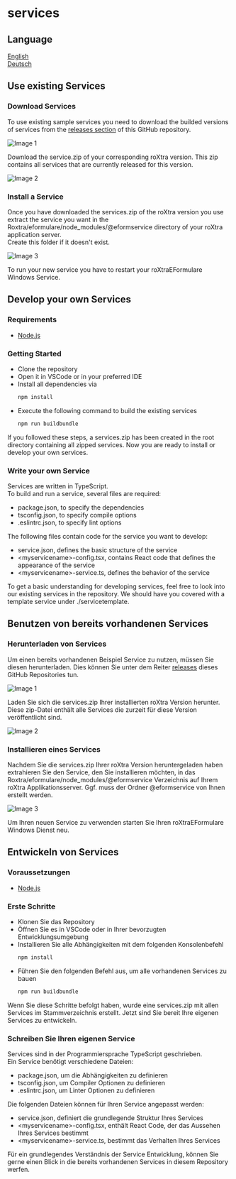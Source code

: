 # services

## Language
[English](#use-existing-services)  
[Deutsch](#benutzen-von-bereits-vorhandenen-services)  

## Use existing Services

### Download Services
To use existing sample services you need to download the builded versions of services from the [releases section](https://github.com/roXtra/services/releases) of this GitHub repository. 

![Image 1](resources/images/services_releases.PNG "Image 1")

Download the service.zip of your corresponding roXtra version. This zip contains all services that are currently released for this version.

![Image 2](resources/images/services_zip.PNG "Image 2")

### Install a Service
Once you have downloaded the services.zip of the roXtra version you use extract the service you want in the Roxtra/eformulare/node_modules/@eformservice directory of your roXtra application server.  
Create this folder if it doesn't exist.

![Image 3](resources/images/service_folder.PNG "Image 3")

To run your new service you have to restart your roXtraEFormulare Windows Service.

## Develop your own Services

### Requirements 
- [Node.js](https://nodejs.org/en/download/)  

### Getting Started
- Clone the repository
- Open it in VSCode or in your preferred IDE
- Install all dependencies via 
  ```javascript
  npm install
  ````
- Execute the following command to build the existing services
  ```javascript
  npm run buildbundle
  ````

If you followed these steps, a services.zip has been created in the root directory containing all zipped services. Now you are ready to install or develop your own services.

### Write your own Service
Services are written in TypeScript.  
To build and run a service, several files are required:  
- package.json, to specify the dependencies
- tsconfig.json, to specify compile options
- .eslintrc.json, to specify lint options

The following files contain code for the service you want to develop:
- service.json, defines the basic structure of the service
- \<myservicename\>-config.tsx, contains React code that defines the appearance of the service
- \<myservicename\>-service.ts, defines the behavior of the service

To get a basic understanding for developing services, feel free to look into our existing services in the repository.
We should have you covered with a template service under ./servicetemplate. 

## Benutzen von bereits vorhandenen Services

### Herunterladen von Services
Um einen bereits vorhandenen Beispiel Service zu nutzen, müssen Sie diesen herunterladen. Dies können Sie unter dem Reiter [releases](https://github.com/roXtra/services/releases) dieses GitHub Repositories tun.  

![Image 1](resources/images/services_releases.PNG "Image 1")

Laden Sie sich die services.zip Ihrer installierten roXtra Version herunter. Diese zip-Datei enthält alle Services die zurzeit für diese Version veröffentlicht sind. 

![Image 2](resources/images/services_zip.PNG "Image 2")

### Installieren eines Services
Nachdem Sie die services.zip Ihrer roXtra Version heruntergeladen haben extrahieren Sie den Service, den Sie installieren möchten, in das Roxtra/eformulare/node_modules/@eformservice Verzeichnis auf Ihrem roXtra Applikationsserver.
Ggf. muss der Ordner @eformservice von Ihnen erstellt werden.  

![Image 3](resources/images/service_folder.PNG "Image 3")

Um Ihren neuen Service zu verwenden starten Sie Ihren roXtraEFormulare Windows Dienst neu.

## Entwickeln von Services

### Voraussetzungen
- [Node.js](https://nodejs.org/de/download/) 

### Erste Schritte
- Klonen Sie das Repository  
- Öffnen Sie es in VSCode oder in Ihrer bevorzugten Entwicklungsumgebung  
- Installieren Sie alle Abhängigkeiten mit dem folgenden Konsolenbefehl  
  ```javascript
  npm install
  ````
- Führen Sie den folgenden Befehl aus, um alle vorhandenen Services zu bauen
  ```javascript
  npm run buildbundle
  ````

Wenn Sie diese Schritte befolgt haben, wurde eine services.zip mit allen Services im Stammverzeichnis erstellt. Jetzt sind Sie bereit Ihre eigenen Services zu entwickeln.

### Schreiben Sie Ihren eigenen Service
Services sind in der Programmiersprache TypeScript geschrieben.  
Ein Service benötigt verschiedene Dateien:  
- package.json, um die Abhängigkeiten zu definieren
- tsconfig.json, um Compiler Optionen zu definieren
- .eslintrc.json, um Linter Optionen zu definieren

Die folgenden Dateien können für Ihren Service angepasst werden:  
- service.json, definiert die grundlegende Struktur Ihres Services
- \<myservicename\>-config.tsx, enthält React Code, der das Aussehen Ihres Services bestimmt
- \<myservicename\>-service.ts, bestimmt das Verhalten Ihres Services

Für ein grundlegendes Verständnis der Service Entwicklung, können Sie gerne einen Blick in die bereits vorhandenen Services in diesem Repository werfen.
